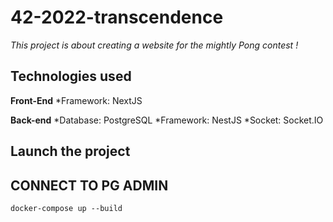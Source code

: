# 42-2022-transcendence

*This project is about creating a website for the mightly Pong contest !*

## Technologies used

**Front-End**
*Framework: NextJS

**Back-end**
*Database: PostgreSQL
*Framework: NestJS
*Socket: Socket.IO

## Launch the project

## CONNECT TO PG ADMIN



```
docker-compose up --build
```


